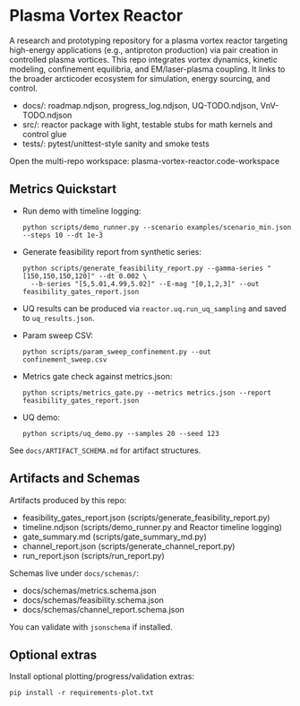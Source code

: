 Plasma Vortex Reactor
=====================

A research and prototyping repository for a plasma vortex reactor targeting high-energy applications (e.g., antiproton production) via pair creation in controlled plasma vortices. This repo integrates vortex dynamics, kinetic modeling, confinement equilibria, and EM/laser-plasma coupling. It links to the broader arcticoder ecosystem for simulation, energy sourcing, and control.

- docs/: roadmap.ndjson, progress_log.ndjson, UQ-TODO.ndjson, VnV-TODO.ndjson
- src/: reactor package with light, testable stubs for math kernels and control glue
- tests/: pytest/unittest-style sanity and smoke tests

Open the multi-repo workspace: plasma-vortex-reactor.code-workspace

## Metrics Quickstart

- Run demo with timeline logging:
  ```
  python scripts/demo_runner.py --scenario examples/scenario_min.json --steps 10 --dt 1e-3
  ```
- Generate feasibility report from synthetic series:
  ```
  python scripts/generate_feasibility_report.py --gamma-series "[150,150,150,120]" --dt 0.002 \
    --b-series "[5,5.01,4.99,5.02]" --E-mag "[0,1,2,3]" --out feasibility_gates_report.json
  ```
- UQ results can be produced via `reactor.uq.run_uq_sampling` and saved to `uq_results.json`.

- Param sweep CSV:
  ```
  python scripts/param_sweep_confinement.py --out confinement_sweep.csv
  ```
- Metrics gate check against metrics.json:
  ```
  python scripts/metrics_gate.py --metrics metrics.json --report feasibility_gates_report.json
  ```
- UQ demo:
  ```
  python scripts/uq_demo.py --samples 20 --seed 123
  ```

See `docs/ARTIFACT_SCHEMA.md` for artifact structures.

## Artifacts and Schemas

Artifacts produced by this repo:

- feasibility_gates_report.json (scripts/generate_feasibility_report.py)
- timeline.ndjson (scripts/demo_runner.py and Reactor timeline logging)
- gate_summary.md (scripts/gate_summary_md.py)
- channel_report.json (scripts/generate_channel_report.py)
- run_report.json (scripts/run_report.py)

Schemas live under `docs/schemas/`:

- docs/schemas/metrics.schema.json
- docs/schemas/feasibility.schema.json
- docs/schemas/channel_report.schema.json

You can validate with `jsonschema` if installed.

## Optional extras

Install optional plotting/progress/validation extras:

```
pip install -r requirements-plot.txt
```
